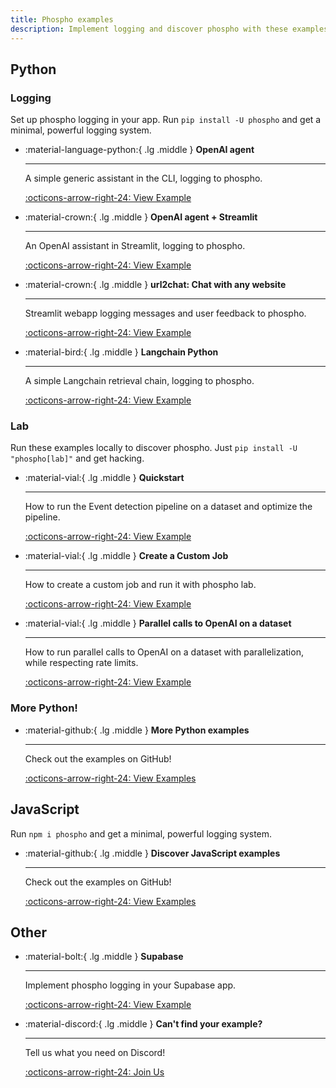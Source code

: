 ```yaml
---
title: Phospho examples
description: Implement logging and discover phospho with these examples
---
```


## Python 

### Logging

Set up phospho logging in your app. Run `pip install -U phospho` and get a minimal, powerful logging system.

<div class="grid cards" markdown>

-   :material-language-python:{ .lg .middle } __OpenAI agent__

    ---

    A simple generic assistant in the CLI, logging to phospho.

    [:octicons-arrow-right-24: View Example](/docs/integrations/python/examples/openai-agent)

-   :material-crown:{ .lg .middle } __OpenAI agent + Streamlit__

    ---

    An OpenAI assistant in Streamlit, logging to phospho.

    [:octicons-arrow-right-24: View Example](/docs/integrations/python/examples/openai-streamlit)

-   :material-crown:{ .lg .middle } __url2chat: Chat with any website__

    ---

    Streamlit webapp logging messages and user feedback to phospho.

    [:octicons-arrow-right-24: View Example](https://github.com/phospho-app/url2chat)

-   :material-bird:{ .lg .middle } __Langchain Python__

    ---

    A simple Langchain retrieval chain, logging to phospho.

    [:octicons-arrow-right-24: View Example](/docs/integrations/langchain)

</div>

### Lab

Run these examples locally to discover phospho. Just `pip install -U "phospho[lab]"` and get hacking.

<div class="grid cards" markdown>

-   :material-vial:{ .lg .middle } __Quickstart__

    ---

    How to run the Event detection pipeline on a dataset and optimize the pipeline.

    [:octicons-arrow-right-24: View Example](https://github.com/phospho-app/phospho/blob/dev/examples/lab/quicksart.ipynb)

-   :material-vial:{ .lg .middle } __Create a Custom Job__

    ---

    How to create a custom job and run it with phospho lab.

    [:octicons-arrow-right-24: View Example](https://github.com/phospho-app/phospho/blob/dev/examples/lab/custom-job.ipynb)

-   :material-vial:{ .lg .middle } __Parallel calls to OpenAI on a dataset__

    ---

    How to run parallel calls to OpenAI on a dataset with parallelization, while respecting rate limits.

    [:octicons-arrow-right-24: View Example](https://github.com/phospho-app/phospho/blob/dev/examples/lab/parallel-calls.ipynb)

</div>

### More Python!

<div class="grid cards" markdown>

-   :material-github:{ .lg .middle } __More Python examples__

    ---

    Check out the examples on GitHub!

    [:octicons-arrow-right-24: View Examples](https://github.com/phospho-app/phospho/tree/dev/examples)

</div>

## JavaScript

Run `npm i phospho` and get a minimal, powerful logging system.

<div class="grid cards" markdown>

-   :material-github:{ .lg .middle } __Discover JavaScript examples__

    ---

    Check out the examples on GitHub!

    [:octicons-arrow-right-24: View Examples](https://github.com/phospho-app/phosphojs/tree/main/examples)

</div>

## Other

<div class="grid cards" markdown>

-   :material-bolt:{ .lg .middle } __Supabase__

    ---

    Implement phospho logging in your Supabase app.

    [:octicons-arrow-right-24: View Example](/docs/integrations/supabase)

-   :material-discord:{ .lg .middle } __Can't find your example?__

    ---

    Tell us what you need on Discord!

    [:octicons-arrow-right-24: Join Us](https://discord.gg/m8wzBGQA55)

</div>
